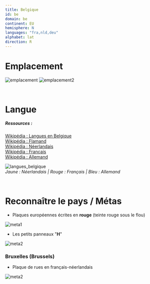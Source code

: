 ```yaml
---
title: Belgique
id: be
domain: be
continent: EU
hemisphere: N
languages: "fra,nld,deu"
alphabet: lat
direction: R
---
```


# Emplacement

![emplacement](https://upload.wikimedia.org/wikipedia/commons/thumb/6/67/EU-Belgium.svg/500px-EU-Belgium.svg.png)
![emplacement2](https://upload.wikimedia.org/wikipedia/commons/8/8c/Be-map-fr.png)

<br/>

# Langue

##### Ressources :
[Wikipédia : Langues en Belgique](https://fr.wikipedia.org/wiki/Langues_en_Belgique)  
[Wikipédia : Flamand](https://fr.wikipedia.org/wiki/Flamand_(dialecte))  
[Wikipédia : Néerlandais](https://fr.wikipedia.org/wiki/N%C3%A9erlandais)  
[Wikipédia : Français](https://fr.wikipedia.org/wiki/Fran%C3%A7ais)  
[Wikipédia : Allemand](https://fr.wikipedia.org/wiki/Allemand)  

![langues_belgique](https://upload.wikimedia.org/wikipedia/commons/thumb/1/1e/BelgieGemeenschappenkaart.svg/langfr-220px-BelgieGemeenschappenkaart.svg.png)  
*Jaune : Néerlandais | Rouge : Français | Bleu : Allemand*


<br/>

# Reconnaître le pays / Métas

- Plaques européennes écrites en **rouge** (teinte rouge sous le flou)

![meta1](/images/be_geoguessr.png)

- Les petits panneaux "**H**"
  
![meta2](/images/be_geoguessr2.png)

### Bruxelles (Brussels)

- Plaque de rues en français-néerlandais
  
![meta2](/images/be_geoguessr3.png)
